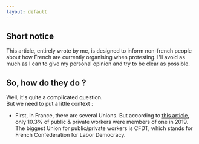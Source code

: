 ```yaml
---
layout: default
---
```


## Short notice

This article, entirely wrote by me, is designed to inform non-french people about how French are currently organising when protesting.
I'll avoid as much as I can to give my personal opinion and try to be clear as possible.

## So, how do they do ?

Well, it's quite a complicated question. <br>
But we need to put a little context : <br>
- First, in France, there are several Unions. But according to [this article](https://dares.travail-emploi.gouv.fr/donnees/la-syndicalisation), only 10.3% of public & private workers were members of one in 2019. The biggest Union for public/private workers is CFDT, which stands for French Confederation for Labor Democracy.